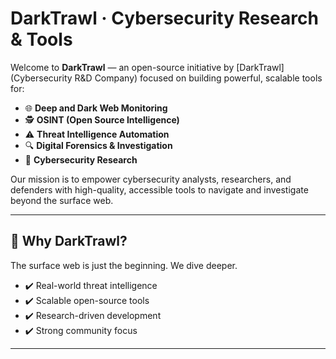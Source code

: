 # DarkTrawl · Cybersecurity Research & Tools

Welcome to **DarkTrawl** — an open-source initiative by [DarkTrawl] (Cybersecurity R&D Company) focused on building powerful, scalable tools for:

- 🌐 **Deep and Dark Web Monitoring**
- 🕵️ **OSINT (Open Source Intelligence)**
- ⚠️ **Threat Intelligence Automation**
- 🔍 **Digital Forensics & Investigation**
- 🔐 **Cybersecurity Research**

Our mission is to empower cybersecurity analysts, researchers, and defenders with high-quality, accessible tools to navigate and investigate beyond the surface web.

---

## 🧠 Why DarkTrawl?

The surface web is just the beginning. We dive deeper.

- ✔️ Real-world threat intelligence
- ✔️ Scalable open-source tools
- ✔️ Research-driven development
- ✔️ Strong community focus

---
